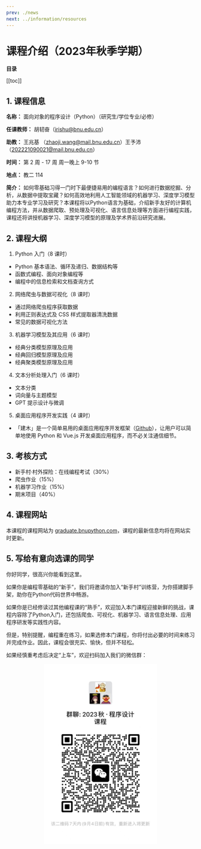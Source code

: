 ```yaml
---
prev: ./news
next: ../information/resources
---
```


# 课程介绍（2023年秋季学期）

**目录**

[[toc]]

## 1. 课程信息

**名称：** 面向对象的程序设计（Python）（研究生/学位专业/必修）

**任课教师：** 胡韧奋（[irishu@bnu.edu.cn](mailto:irishu@bnu.edu.cn)）

**助教：** 王兆基 （[zhaoji.wang@mail.bnu.edu.cn](mailto:zhaoji.wang@mail.bnu.edu.cn)）王予沛（[202221090021@mail.bnu.edu.cn](mailto:202221090021@mail.bnu.edu.cn)）

**时间：** 第 2 周 - 17 周 周一晚上 9-10 节

**地点：** 教二 114

**简介：** 如何零基础习得一门时下最便捷易用的编程语言？如何进行数据挖掘、分析，从数据中提取宝藏？如何高效地利用人工智能领域的机器学习、深度学习模型助力本专业学习及研究？本课程将以Python语言为基础，介绍新手友好的计算机编程方法，并从数据爬取、预处理及可视化、语言信息处理等方面进行编程实践，课程还将讲授机器学习、深度学习模型的原理及学术界前沿研究进展。

## 2. 课程大纲

1. Python 入门（8 课时）

- Python 基本语法、循环及递归、数据结构等
- 函数式编程、面向对象编程等
- 编程中的信息检索和文档查询方式

2. 网络爬虫与数据可视化（8 课时）

- 通过网络爬虫程序获取数据
- 利用正则表达式及 CSS 样式提取器清洗数据
- 常见的数据可视化方法

3. 机器学习模型及其应用（6 课时）

- 经典分类模型原理及应用
- 经典回归模型原理及应用
- 经典聚类模型原理及应用

4. 文本分析处理入门（6 课时）

- 文本分类
- 词向量与主题模型
- GPT 提示设计与微调

5. 桌面应用程序开发实践（4 课时）

- 「建木」是一个简单易用的桌面应用程序开发框架（[Github](https://github.com/frederick-wang/jianmu)），让用户可以简单地使用 Python 和 Vue.js 开发桌面应用程序，而不必关注通信细节。

## 3. 考核方式

- 新手村·村外探险：在线编程考试（30%）
- 爬虫作业（15%）
- 机器学习作业（15%）
- 期末项目（40%）

## 4. 课程网站

本课程的课程网站为 [graduate.bnupython.com](https://graduate.bnupython.com)，课程的最新信息均将在网站实时更新。

## 5. 写给有意向选课的同学

你好同学，很高兴你能看到这里。

如果你是编程零基础的“新手”，我们将邀请你加入“新手村”训练营，为你搭建脚手架，助你在Python代码世界中畅游。

如果你是已经修读过其他编程课的“熟手”，欢迎加入本门课程迎接新鲜的挑战，课程内容除了Python入门，还包括爬虫、可视化、机器学习、语言信息处理、应用程序研发等实践性内容。

但是，特别提醒，编程重在练习，如果选修本门课程，你将付出必要的时间来练习并完成作业。因此，课程会很充实、愉快，但并不轻松。

如果经慎重考虑后决定“上车”，欢迎扫码加入我们的微信群：

<p style="text-align: center;">
  <img src="./images/wechat_group_qrcode.jpg" style="max-width: 60%;" alt="二维码">
</p>
